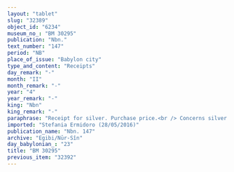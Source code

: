 ```yaml
---
layout: "tablet"
slug: "32389"
object_id: "6234"
museum_no_: "BM 30295"
publication: "Nbn."
text_number: "147"
period: "NB"
place_of_issue: "Babylon city"
type_and_content: "Receipts"
day_remark: "-"
month: "II"
month_remark: "-"
year: "4"
year_remark: "-"
king: "Nbn"
king_remark: "-"
paraphrase: "Receipt for silver. Purchase price.<br /> Concerns silver that <strong>C</strong> owes to <strong>fA1</strong> and her daughter (<strong>fA2</strong>) for his purchase of their slave (<strong>D</strong>). The sellers receive 5 shekels of silver, the purchase price for their slave, from <strong>B1</strong> and <strong>B2</strong>, the buyer&rsquo;s messengers.<br /> &nbsp;<br /> f<strong>A1</strong> = fIna-Esagila-bēlet/Nab&ucirc;-mukīn-apli//A&scaron;kāpu; &nbsp;f<strong>A2</strong> = fAmat-Ninlil, daughter of &nbsp;f<strong>A1</strong>; <strong>B1</strong> =Tabn&ecirc;a/Nab&ucirc;-u&scaron;allim/S&icirc;n-&scaron;ad&ucirc;nu; <strong>B2</strong> = Marduk-&scaron;umu-ibni/&Scaron;ama&scaron;-nāṣir//Dann&ecirc;a, messenger of <strong>C</strong>; &nbsp;<strong>C </strong>= Nab&ucirc;-ahhē-iddin/&Scaron;ulāya//Egibi; <strong>D </strong>= &Scaron;ēpet-Nab&ucirc;-aṣbat, slave of f<strong>A1</strong> and f<strong>A2</strong>"
imported: "Stefania Ermidoro (28/05/2016)"
publication_name: "Nbn. 147"
archive: "Egibi/Nūr-Sîn"
day_babylonian_: "23"
title: "BM 30295"
previous_item: "32392"
---
```

